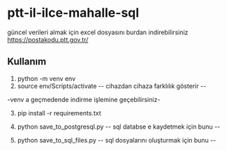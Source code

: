 # ptt-il-ilce-mahalle-sql

güncel verileri almak için excel dosyasını burdan indirebilirsiniz https://postakodu.ptt.gov.tr/

## Kullanım

1. python -m venv env 
2. source env/Scripts/activate    -- cihazdan cihaza farklılık gösterir --

-venv a geçmedende indirme işlemine geçebilirsiniz-

3. pip install -r requirements.txt

4. python save_to_postgresql.py    -- sql databse e kaydetmek için bunu --
5. python save_to_sql_files.py    -- sql dosyalarını oluşturmak için bunu --

